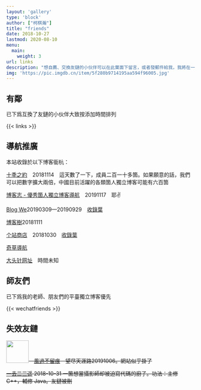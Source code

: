 ```yaml
---
layout: 'gallery'
type: 'block'
author: ["柯棋瀚"]
title: "friends"
date: 2018-10-27
lastmod: 2020-08-10
menu:
  main:
    weight: 3
url: links
description: "想自薦、交換友鏈的小伙伴可以在此葉面下留言，或者發郵件給我，我將在一至三日內囘復。想展示自己網站的朋友也可以留言。【要求】<b>非</b>技術類優先。近半年內有更新。本站信息如下，並可按此格式回復： **名称** 赫赫文王 **地址** https://kqh.me **描述** 不务正业的历史系学生一个 **Logo** https://pic.superbed.cn/item/5d974e50451253d178cf241e.png"
img: 'https://pic.imgdb.cn/item/5f280b9714195aa594f96005.jpg'
---
```


## 有鄰

<div class="des1">已下爲互換了友鏈的小伙伴<n>大致按添加時間排列</n></div>

{{< links >}}

## 導航推廣

<div class="vertical-false">
本站收錄於以下博客衟杭：

[十秊之約](https://www.foreverblog.cn)　<n>20181114　這天數了一下，成員二百一十多箇。如果願意的話，我們可以把數字擴大兩倍，中國目前活躍的各類箇人獨立博客可能有六百箇</n>

[博客志 - 優秀箇人獨立博客導航](http://www.jetli.com.cn)　<n>20191117　耶✌️</n>

[Blog We](https://blogwe.com/allblogs.html)<n>20190309—20190929　<a href="https://blogwe.com/kqh-me.html" target="\_blank">收錄葉</a></n>

[博客樹](https://manman.qian.lu/bokeshu)<n>20181111</n>

[个站商店](http://storeweb.cn)　<n>20181030　<a href="https://storeweb.cn/site/one/661" target="\_blank">收錄葉</a></n>

[奇草導航](https://www.qicao.cn/?keyword=%E8%B5%AB%E8%B5%AB%E6%96%87%E7%8E%8B)

[大头针网址](https://dtz9.org/#cat-8)　<n>時間未知</n>

</div>

## 師友們

<div class="des1">已下爲我的老師、朋友們的平臺<n>獨立博客優先</n></div>

{{< wechatfriends >}}

## 失效友鏈

<div class="vertical-false">

~~<img src="https://fengz.me/Avatar.jpg" width="60">　[風過不留痕](https://fengz.me)　望尽天涯路<n>20191006。網站似乎掛了</n>~~

~~[一去二三遥](https://www.moonster.life/) 2018-10-31 一箇想當攝影師却被迫寫代碼的廚子。功法：主修 C++，輔修 Java。友鏈被刪~~

</div>